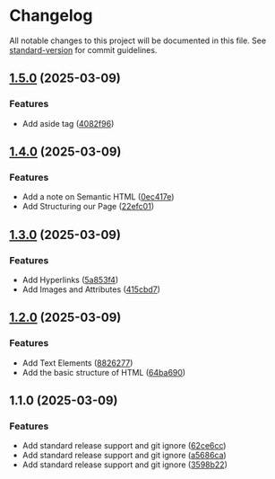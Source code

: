 # Changelog

All notable changes to this project will be documented in this file. See [standard-version](https://github.com/conventional-changelog/standard-version) for commit guidelines.

## [1.5.0](https://github.com/wakabibrian/HTML-and-CSS-Course-by-Jonas/compare/v1.4.0...v1.5.0) (2025-03-09)


### Features

* Add aside tag ([4082f96](https://github.com/wakabibrian/HTML-and-CSS-Course-by-Jonas/commit/4082f967fe3eb75043331f36f622db7445305248))

## [1.4.0](https://github.com/wakabibrian/HTML-and-CSS-Course-by-Jonas/compare/v1.3.0...v1.4.0) (2025-03-09)


### Features

* Add a note on Semantic HTML ([0ec417e](https://github.com/wakabibrian/HTML-and-CSS-Course-by-Jonas/commit/0ec417edabf41423b57b0d616b93f4b24b544902))
* Add Structuring our Page ([22efc01](https://github.com/wakabibrian/HTML-and-CSS-Course-by-Jonas/commit/22efc0154ab294742815d84bb66157739700f003))

## [1.3.0](https://github.com/wakabibrian/HTML-and-CSS-Course-by-Jonas/compare/v1.2.0...v1.3.0) (2025-03-09)


### Features

* Add Hyperlinks ([5a853f4](https://github.com/wakabibrian/HTML-and-CSS-Course-by-Jonas/commit/5a853f421261992290b1e3379a26b7feaa3b53bb))
* Add Images and Attributes ([415cbd7](https://github.com/wakabibrian/HTML-and-CSS-Course-by-Jonas/commit/415cbd79abb6af7a96b9ff64b81585c3307c68ee))

## [1.2.0](https://github.com/wakabibrian/HTML-and-CSS-Course-by-Jonas/compare/v1.1.0...v1.2.0) (2025-03-09)


### Features

* Add Text Elements ([8826277](https://github.com/wakabibrian/HTML-and-CSS-Course-by-Jonas/commit/88262778884049a48de4f2467c4f3545ecf5b70c))
* Add the basic structure of HTML ([64ba690](https://github.com/wakabibrian/HTML-and-CSS-Course-by-Jonas/commit/64ba69047c0afaae05bd73a528482e198b4706fc))

## 1.1.0 (2025-03-09)


### Features

* Add standard release support and git ignore ([62ce6cc](https://github.com/wakabibrian/HTML-and-CSS-Course-by-Jonas/commit/62ce6ccbd0a4c670c5f7637b447309735715d3d4))
* Add standard release support and git ignore ([a5686ca](https://github.com/wakabibrian/HTML-and-CSS-Course-by-Jonas/commit/a5686ca1c4f8b3efbffd695be5cc4591f7a3666e))
* Add standard release support and git ignore ([3598b22](https://github.com/wakabibrian/HTML-and-CSS-Course-by-Jonas/commit/3598b22de669eba277239fb9e5ba80172f66bc10))
